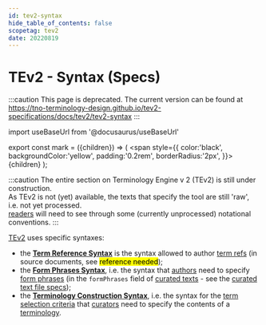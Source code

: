 ```yaml
---
id: tev2-syntax
hide_table_of_contents: false
scopetag: tev2
date: 20220819
---
```


# TEv2 - Syntax (Specs)

:::caution
This page is deprecated. The current version can be found at https://tno-terminology-design.github.io/tev2-specifications/docs/tev2/tev2-syntax
:::

import useBaseUrl from '@docusaurus/useBaseUrl'

export const mark = ({children}) => (
  <span style={{ color:'black', backgroundColor:'yellow', padding:'0.2rem', borderRadius:'2px', }}>
    {children}
  </span> );

:::caution
The entire section on Terminology Engine v 2 (TEv2) is still under construction.<br/>
As TEv2 is not (yet) available, the texts that specify the tool are still 'raw', i.e. not yet processed.<br/>[readers](@) will need to see through some (currently unprocessed) notational conventions.
:::

[TEv2](@) uses specific syntaxes:
- the **[Term Reference Syntax](/docs/tev2/spec-syntax/term-ref-syntax)** is the syntax allowed to author [term refs](@) (in source documents, see <mark>reference needed</mark>);
- the **[Form Phrases Syntax](/docs/tev2/spec-syntax/form-phrase-syntax)**, i.e. the syntax that [authors](@) need to specify [form phrases](@) (in the `formPhrases` field of [curated texts](@) - see the [curated text file specs](/docs/tev2/spec-files/ctext));
- the **[Terminology Construction Syntax](/docs/tev2/spec-tools/terminology-construction)**, i.e. the syntax for the [term selection criteria](@) that [curators](@) need to specify the contents of a [terminology](@).
